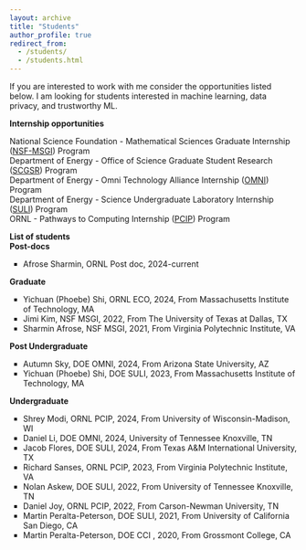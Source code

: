 ```yaml
---
layout: archive
title: "Students"
author_profile: true
redirect_from: 
  - /students/
  - /students.html
---
```


If you are interested to work with me consider the opportunities listed below. I am looking for students interested in machine learning, data privacy, and trustworthy ML.

<b> Internship opportunities </b> 

National Science Foundation  - Mathematical Sciences Graduate Internship (<a href="https://orise.orau.gov/nsf-msgi/">NSF-MSGI</a>) Program <br>
Department of Energy - Office of Science Graduate Student Research (<a href="https://science.osti.gov/wdts/scgsr/">SCGSR</a>) Program<br>
Department of Energy -  Omni Technology Alliance Internship (<a href="https://orise.orau.gov/doe-omni/">OMNI</a>) Program <br>
Department of Energy - Science Undergraduate Laboratory Internship (<a href="https://science.osti.gov/wdts/suli">SULI</a>) Program <br>
ORNL - Pathways to Computing Internship (<a href="https://education.ornl.gov/pathways/">PCIP</a>) Program

<b> List of students </b> <br>
<b> Post-docs </b>
<ul style="list-style-type: square;">  
<li> Afrose Sharmin, ORNL Post doc, 2024-current </li>
</ul>

<b> Graduate </b>
<ul style="list-style-type: square;">  
<li> Yichuan (Phoebe) Shi, ORNL ECO, 2024, From Massachusetts Institute of Technology, MA <br> </li>
<li> Jimi Kim, NSF MSGI, 2022, From The University of Texas at Dallas, TX <br></li>
<li> Sharmin Afrose, NSF MSGI, 2021, From Virginia Polytechnic Institute, VA<br></li>
</ul>

<b> Post Undergraduate </b>
<ul style="list-style-type: square;">
<li> Autumn Sky, DOE OMNI, 2024, From Arizona State University, AZ <br> </li>
<li> Yichuan (Phoebe) Shi, DOE SULI, 2023, From Massachusetts Institute of Technology, MA <br> </li>
</ul>

<b> Undergraduate </b>
<ul style="list-style-type: square;">
<li>Shrey Modi, ORNL PCIP, 2024, From University of Wisconsin-Madison, WI <br></li>
<li>Daniel Li, DOE OMNI, 2024, University of Tennessee Knoxville, TN <br></li>
<li>Jacob Flores, DOE SULI, 2024, From Texas A&M International University, TX <br></li>
<li>Richard Sanses, ORNL PCIP, 2023, From Virginia Polytechnic Institute, VA<br></li>
<li>Nolan Askew, DOE SULI, 2022, From University of Tennessee Knoxville, TN<br></li>
<li>Daniel Joy, ORNL PCIP, 2022, From Carson-Newman University, TN<br></li>
<li>Martin Peralta-Peterson, DOE SULI, 2021, From University of California San Diego, CA<br></li>
<li>Martin Peralta-Peterson, DOE CCI , 2020, From Grossmont College, CA<br></li>
</ul>
